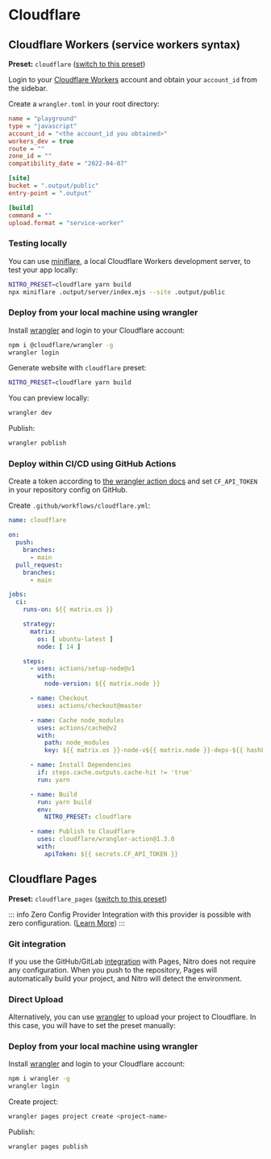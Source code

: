 # Cloudflare

## Cloudflare Workers (service workers syntax)

**Preset:** `cloudflare` ([switch to this preset](/deploy/#changing-the-deployment-preset))

Login to your [Cloudflare Workers](https://workers.cloudflare.com) account and obtain your `account_id` from the sidebar.

Create a `wrangler.toml` in your root directory:

```ini
name = "playground"
type = "javascript"
account_id = "<the account_id you obtained>"
workers_dev = true
route = ""
zone_id = ""
compatibility_date = "2022-04-07"

[site]
bucket = ".output/public"
entry-point = ".output"

[build]
command = ""
upload.format = "service-worker"
```

### Testing locally

You can use [miniflare](https://miniflare.dev/), a local Cloudflare Workers development server, to test your app locally:

```bash
NITRO_PRESET=cloudflare yarn build
npx miniflare .output/server/index.mjs --site .output/public
```

### Deploy from your local machine using wrangler

Install [wrangler](https://github.com/cloudflare/wrangler) and login to your Cloudflare account:

```bash
npm i @cloudflare/wrangler -g
wrangler login
```

Generate website with `cloudflare` preset:

```bash
NITRO_PRESET=cloudflare yarn build
```

You can preview locally:

```bash
wrangler dev
```

Publish:

```bash
wrangler publish
```

### Deploy within CI/CD using GitHub Actions

Create a token according to [the wrangler action docs](https://github.com/marketplace/actions/deploy-to-cloudflare-workers-with-wrangler#authentication) and set `CF_API_TOKEN` in your repository config on GitHub.

Create `.github/workflows/cloudflare.yml`:

```yml
name: cloudflare

on:
  push:
    branches:
      - main
  pull_request:
    branches:
      - main

jobs:
  ci:
    runs-on: ${{ matrix.os }}

    strategy:
      matrix:
        os: [ ubuntu-latest ]
        node: [ 14 ]

    steps:
      - uses: actions/setup-node@v1
        with:
          node-version: ${{ matrix.node }}

      - name: Checkout
        uses: actions/checkout@master

      - name: Cache node_modules
        uses: actions/cache@v2
        with:
          path: node_modules
          key: ${{ matrix.os }}-node-v${{ matrix.node }}-deps-${{ hashFiles(format('{0}{1}', github.workspace, '/yarn.lock')) }}

      - name: Install Dependencies
        if: steps.cache.outputs.cache-hit != 'true'
        run: yarn

      - name: Build
        run: yarn build
        env:
          NITRO_PRESET: cloudflare

      - name: Publish to Cloudflare
        uses: cloudflare/wrangler-action@1.3.0
        with:
          apiToken: ${{ secrets.CF_API_TOKEN }}
```


## Cloudflare Pages

**Preset:** `cloudflare_pages` ([switch to this preset](/deploy/#changing-the-deployment-preset))

::: info Zero Config Provider
Integration with this provider is possible with zero configuration. ([Learn More](/deploy/#zero-config-providers))
:::

### Git integration

If you use the GitHub/GitLab [integration](https://developers.cloudflare.com/pages/get-started/#connect-your-git-provider-to-pages) with Pages, Nitro does not require any configuration. When you push to the repository, Pages will automatically build your project, and Nitro will detect the environment.

### Direct Upload

Alternatively, you can use [wrangler](https://github.com/cloudflare/wrangler2) to upload your project to Cloudflare. In this case, you will have to set the preset manually:

### Deploy from your local machine using wrangler

Install [wrangler](https://github.com/cloudflare/wrangler) and login to your Cloudflare account:

```bash
npm i wrangler -g
wrangler login
```

Create project:

```bash
wrangler pages project create <project-name>
```

Publish:

```bash
wrangler pages publish
```
